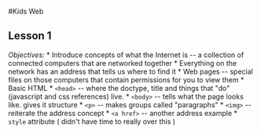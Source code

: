 #Kids Web
## Lesson 1
*Objectives:* 
    * Introduce concepts of what the Internet is -- a collection of connected computers that are networked together
    * Everything on the network has an address that tells us where to find it
    * Web pages -- special files on those computers that contain permissions for you to view them
    * Basic HTML
        * `<head>` -- where the doctype, title and things that "do" (javascript and css references) live.
        * `<body>` -- tells what the page looks like. gives it structure
        * `<p>` -- makes groups called "paragraphs"
        * `<img>` -- reiterate the address concept
        * `<a href>` -- another address example
        * `style` attribute ( didn't have time to really over this )
